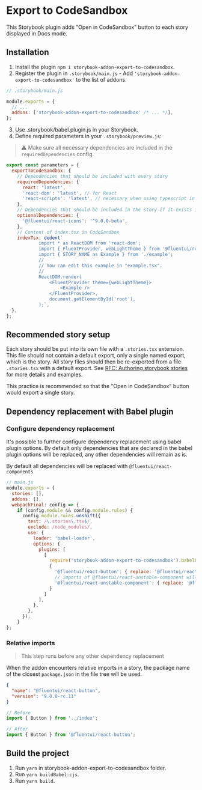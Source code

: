 # Export to CodeSandbox

This Storybook plugin adds "Open in CodeSandbox" button to each story displayed in Docs mode.

## Installation

1. Install the plugin `npm i storybook-addon-export-to-codesandbox`.
2. Register the plugin in `.storybook/main.js` - Add `'storybook-addon-export-to-codesandbox'` to the list of addons.

```js
// .storybook/main.js

module.exports = {
  // ...
  addons: ['storybook-addon-export-to-codesandbox' /* ... */],
};
```

3. Use .storybook/babel.plugin.js in your Storybook.
4. Define required parameters in your `.storybook/preview.js`:

> ⚠️ Make sure all necessary dependencies are included in the `requiredDependencies` config.

```js
export const parameters = {
  exportToCodeSandbox: {
    // Dependencies that should be included with every story
    requiredDependencies: {
      react: 'latest',
      'react-dom': 'latest', // for React
      'react-scripts': 'latest', // necessary when using typescript in CodeSandbox
    },
    // Dependencies that should be included in the story if it exists in the code
    optionalDependencies: {
      '@fluentui/react-icons': '^9.0.0-beta',
    },
    // Content of index.tsx in CodeSandbox
    indexTsx: dedent`
            import * as ReactDOM from 'react-dom';
            import { FluentProvider, webLightTheme } from '@fluentui/react-components';
            import { STORY_NAME as Example } from './example';
            //
            // You can edit this example in "example.tsx".
            //
            ReactDOM.render(
                <FluentProvider theme={webLightTheme}>
                    <Example />
                </FluentProvider>,
                document.getElementById('root'),
            );`,
  },
};
```

## Recommended story setup

Each story should be put into its own file with a `.stories.tsx` extension. This file should not contain a default export, only a single named export, which is the story. All story files should then be re-exported from a file `.stories.tsx` with a default export. See [RFC: Authoring storybook stories](https://github.com/microsoft/fluentui/blob/master/rfcs/convergence/authoring-stories.md) for more details and examples.

This practice is recommended so that the "Open in CodeSandbox" button would export a single story.

## Dependency replacement with Babel plugin

### Configure dependency replacement

It's possible to further configure dependency replacement using babel plugin options.
By default only dependencies that are declared in the babel plugin options will be replaced,
any other dependencies will remain as is.

By default all dependencies will be replaced with `@fluentui/react-components`

```js
// main.js
module.exports = {
  stories: [],
  addons: [],
  webpackFinal: config => {
    if (config.module && config.module.rules) {
      config.module.rules.unshift({
        test: /\.stories\.tsx$/,
        exclude: /node_modules/,
        use: {
          loader: 'babel-loader',
          options: {
            plugins: [
              [
                require('storybook-addon-export-to-codesandbox').babelPlugin,
                {
                  '@fluentui/react-button': { replace: '@fluentui/react-components' },
                  // imports of @fluentui/react-unstable-component will be replaced with @fluentui/react-components/unstable
                  '@fluentui/react-unstable-component': { replace: '@fluentui/react-components/unstable'}
                }
              ]
            ],
          },
        },
      });
    }
};


```

### Relative imports

> This step runs before any other dependency replacement

When the addon encounters relative imports in a story, the package name of the closest
`package.json` in the file tree will be used.

```json
{
  "name": "@fluentui/react-button",
  "version": "9.0.0-rc.11"
}
```

```ts
// Before
import { Button } from '../index';

// After
import { Button } from '@fluentui/react-button';
```

## Build the project

1. Run `yarn` in storybook-addon-export-to-codesandbox folder.
2. Run `yarn buildBabel:cjs`.
3. Run `yarn build`.